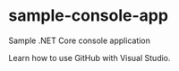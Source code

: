 # sample-console-app
Sample .NET Core console application

Learn how to use GitHub with Visual Studio.
